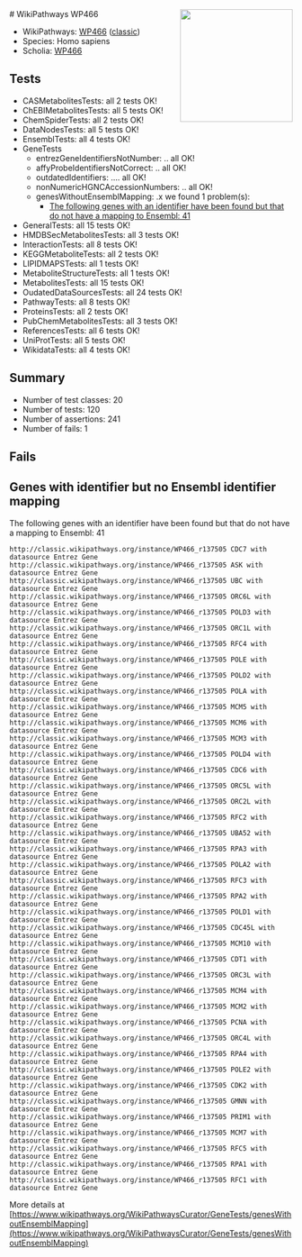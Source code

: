 <img style="float: right; width: 200px" src="https://upload.wikimedia.org/wikipedia/commons/thumb/8/83/Wplogo_with_text_500.png/640px-Wplogo_with_text_500.png" />
# WikiPathways WP466

* WikiPathways: [WP466](https://wikipathways.org/pathways/WP466) ([classic](https://classic.wikipathways.org/instance/WP466))
* Species: Homo sapiens
* Scholia: [WP466](https://scholia.toolforge.org/wikipathways/WP466)
## Tests
* CASMetabolitesTests: all 2 tests OK!
* ChEBIMetabolitesTests: all 5 tests OK!
* ChemSpiderTests: all 2 tests OK!
* DataNodesTests: all 5 tests OK!
* EnsemblTests: all 4 tests OK!
* GeneTests
    * entrezGeneIdentifiersNotNumber: .. all OK!
    * affyProbeIdentifiersNotCorrect: .. all OK!
    * outdatedIdentifiers: .... all OK!
    * nonNumericHGNCAccessionNumbers: .. all OK!
    * genesWithoutEnsemblMapping: .x we found 1 problem(s):
        * [The following genes with an identifier have been found but that do not have a mapping to Ensembl: 41](#c4e5436b)
* GeneralTests: all 15 tests OK!
* HMDBSecMetabolitesTests: all 3 tests OK!
* InteractionTests: all 8 tests OK!
* KEGGMetaboliteTests: all 2 tests OK!
* LIPIDMAPSTests: all 1 tests OK!
* MetaboliteStructureTests: all 1 tests OK!
* MetabolitesTests: all 15 tests OK!
* OudatedDataSourcesTests: all 24 tests OK!
* PathwayTests: all 8 tests OK!
* ProteinsTests: all 2 tests OK!
* PubChemMetabolitesTests: all 3 tests OK!
* ReferencesTests: all 6 tests OK!
* UniProtTests: all 5 tests OK!
* WikidataTests: all 4 tests OK!


## Summary

* Number of test classes: 20
* Number of tests: 120
* Number of assertions: 241
* Number of fails: 1

## Fails

<a name="c4e5436b" />

## Genes with identifier but no Ensembl identifier mapping

The following genes with an identifier have been found but that do not have a mapping to Ensembl: 41
```
http://classic.wikipathways.org/instance/WP466_r137505 CDC7 with datasource Entrez Gene
http://classic.wikipathways.org/instance/WP466_r137505 ASK with datasource Entrez Gene
http://classic.wikipathways.org/instance/WP466_r137505 UBC with datasource Entrez Gene
http://classic.wikipathways.org/instance/WP466_r137505 ORC6L with datasource Entrez Gene
http://classic.wikipathways.org/instance/WP466_r137505 POLD3 with datasource Entrez Gene
http://classic.wikipathways.org/instance/WP466_r137505 ORC1L with datasource Entrez Gene
http://classic.wikipathways.org/instance/WP466_r137505 RFC4 with datasource Entrez Gene
http://classic.wikipathways.org/instance/WP466_r137505 POLE with datasource Entrez Gene
http://classic.wikipathways.org/instance/WP466_r137505 POLD2 with datasource Entrez Gene
http://classic.wikipathways.org/instance/WP466_r137505 POLA with datasource Entrez Gene
http://classic.wikipathways.org/instance/WP466_r137505 MCM5 with datasource Entrez Gene
http://classic.wikipathways.org/instance/WP466_r137505 MCM6 with datasource Entrez Gene
http://classic.wikipathways.org/instance/WP466_r137505 MCM3 with datasource Entrez Gene
http://classic.wikipathways.org/instance/WP466_r137505 POLD4 with datasource Entrez Gene
http://classic.wikipathways.org/instance/WP466_r137505 CDC6 with datasource Entrez Gene
http://classic.wikipathways.org/instance/WP466_r137505 ORC5L with datasource Entrez Gene
http://classic.wikipathways.org/instance/WP466_r137505 ORC2L with datasource Entrez Gene
http://classic.wikipathways.org/instance/WP466_r137505 RFC2 with datasource Entrez Gene
http://classic.wikipathways.org/instance/WP466_r137505 UBA52 with datasource Entrez Gene
http://classic.wikipathways.org/instance/WP466_r137505 RPA3 with datasource Entrez Gene
http://classic.wikipathways.org/instance/WP466_r137505 POLA2 with datasource Entrez Gene
http://classic.wikipathways.org/instance/WP466_r137505 RFC3 with datasource Entrez Gene
http://classic.wikipathways.org/instance/WP466_r137505 RPA2 with datasource Entrez Gene
http://classic.wikipathways.org/instance/WP466_r137505 POLD1 with datasource Entrez Gene
http://classic.wikipathways.org/instance/WP466_r137505 CDC45L with datasource Entrez Gene
http://classic.wikipathways.org/instance/WP466_r137505 MCM10 with datasource Entrez Gene
http://classic.wikipathways.org/instance/WP466_r137505 CDT1 with datasource Entrez Gene
http://classic.wikipathways.org/instance/WP466_r137505 ORC3L with datasource Entrez Gene
http://classic.wikipathways.org/instance/WP466_r137505 MCM4 with datasource Entrez Gene
http://classic.wikipathways.org/instance/WP466_r137505 MCM2 with datasource Entrez Gene
http://classic.wikipathways.org/instance/WP466_r137505 PCNA with datasource Entrez Gene
http://classic.wikipathways.org/instance/WP466_r137505 ORC4L with datasource Entrez Gene
http://classic.wikipathways.org/instance/WP466_r137505 RPA4 with datasource Entrez Gene
http://classic.wikipathways.org/instance/WP466_r137505 POLE2 with datasource Entrez Gene
http://classic.wikipathways.org/instance/WP466_r137505 CDK2 with datasource Entrez Gene
http://classic.wikipathways.org/instance/WP466_r137505 GMNN with datasource Entrez Gene
http://classic.wikipathways.org/instance/WP466_r137505 PRIM1 with datasource Entrez Gene
http://classic.wikipathways.org/instance/WP466_r137505 MCM7 with datasource Entrez Gene
http://classic.wikipathways.org/instance/WP466_r137505 RFC5 with datasource Entrez Gene
http://classic.wikipathways.org/instance/WP466_r137505 RPA1 with datasource Entrez Gene
http://classic.wikipathways.org/instance/WP466_r137505 RFC1 with datasource Entrez Gene
```

More details at [https://www.wikipathways.org/WikiPathwaysCurator/GeneTests/genesWithoutEnsemblMapping](https://www.wikipathways.org/WikiPathwaysCurator/GeneTests/genesWithoutEnsemblMapping)


